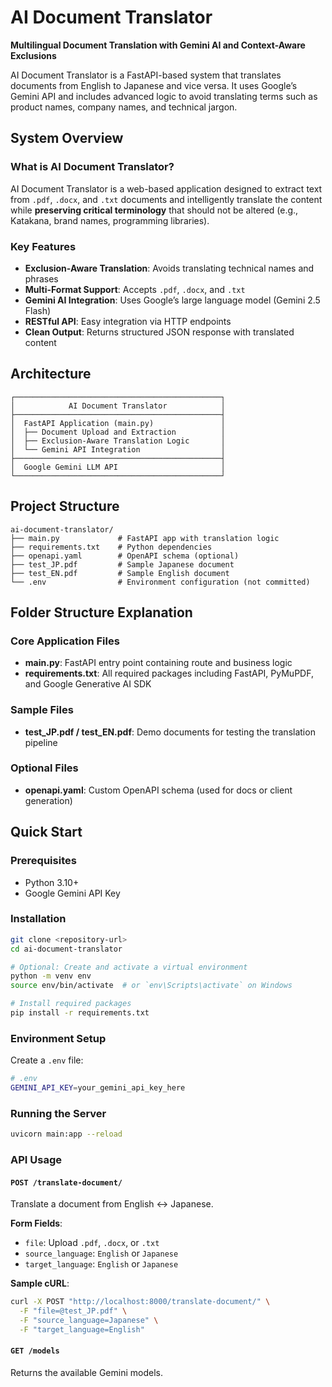 
# AI Document Translator

**Multilingual Document Translation with Gemini AI and Context-Aware Exclusions**

AI Document Translator is a FastAPI-based system that translates documents from English to Japanese and vice versa. It uses Google’s Gemini API and includes advanced logic to avoid translating terms such as product names, company names, and technical jargon.

## System Overview

### What is AI Document Translator?
AI Document Translator is a web-based application designed to extract text from `.pdf`, `.docx`, and `.txt` documents and intelligently translate the content while **preserving critical terminology** that should not be altered (e.g., Katakana, brand names, programming libraries).

### Key Features
- **Exclusion-Aware Translation**: Avoids translating technical names and phrases
- **Multi-Format Support**: Accepts `.pdf`, `.docx`, and `.txt`
- **Gemini AI Integration**: Uses Google’s large language model (Gemini 2.5 Flash)
- **RESTful API**: Easy integration via HTTP endpoints
- **Clean Output**: Returns structured JSON response with translated content

## Architecture

```
┌──────────────────────────────────────────────┐
│            AI Document Translator            │
├──────────────────────────────────────────────┤
│  FastAPI Application (main.py)               │
│  ├── Document Upload and Extraction          │
│  ├── Exclusion-Aware Translation Logic       │
│  └── Gemini API Integration                  │
├──────────────────────────────────────────────┤
│  Google Gemini LLM API                       │
└──────────────────────────────────────────────┘
```

## Project Structure

```
ai-document-translator/
├── main.py             # FastAPI app with translation logic
├── requirements.txt    # Python dependencies
├── openapi.yaml        # OpenAPI schema (optional)
├── test_JP.pdf         # Sample Japanese document
├── test_EN.pdf         # Sample English document
└── .env                # Environment configuration (not committed)
```

## Folder Structure Explanation

### Core Application Files
- **main.py**: FastAPI entry point containing route and business logic
- **requirements.txt**: All required packages including FastAPI, PyMuPDF, and Google Generative AI SDK

### Sample Files
- **test_JP.pdf / test_EN.pdf**: Demo documents for testing the translation pipeline

### Optional Files
- **openapi.yaml**: Custom OpenAPI schema (used for docs or client generation)

## Quick Start

### Prerequisites
- Python 3.10+
- Google Gemini API Key

### Installation

```bash
git clone <repository-url>
cd ai-document-translator

# Optional: Create and activate a virtual environment
python -m venv env
source env/bin/activate  # or `env\Scripts\activate` on Windows

# Install required packages
pip install -r requirements.txt
```

### Environment Setup

Create a `.env` file:

```bash
# .env
GEMINI_API_KEY=your_gemini_api_key_here
```

### Running the Server

```bash
uvicorn main:app --reload
```

### API Usage

#### `POST /translate-document/`

Translate a document from English ↔ Japanese.

**Form Fields**:
- `file`: Upload `.pdf`, `.docx`, or `.txt`
- `source_language`: `English` or `Japanese`
- `target_language`: `English` or `Japanese`

**Sample cURL**:

```bash
curl -X POST "http://localhost:8000/translate-document/" \
  -F "file=@test_JP.pdf" \
  -F "source_language=Japanese" \
  -F "target_language=English"
```

#### `GET /models`

Returns the available Gemini models.
